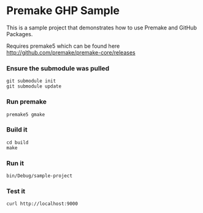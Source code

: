 # Premake GHP Sample

This is a sample project that demonstrates how to use Premake and GitHub Packages.

Requires premake5 which can be found here http://github.com/premake/premake-core/releases

### Ensure the submodule was pulled

    git submodule init
    git submodule update

### Run premake

    premake5 gmake

### Build it

    cd build
    make

### Run it

    bin/Debug/sample-project 

### Test it

    curl http://localhost:9000

